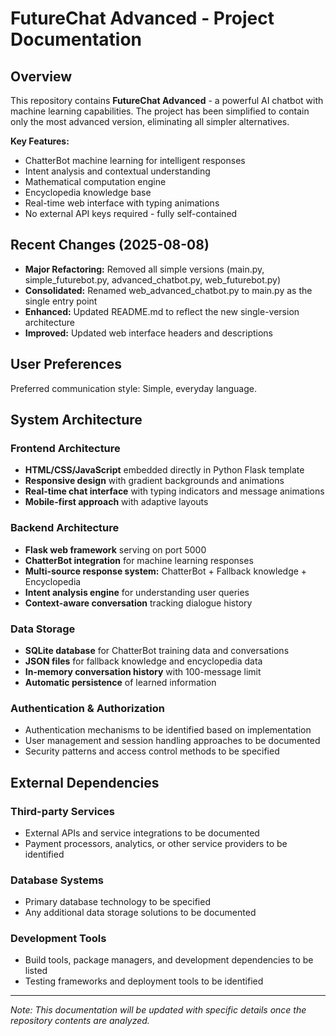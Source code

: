 # FutureChat Advanced - Project Documentation

## Overview

This repository contains **FutureChat Advanced** - a powerful AI chatbot with machine learning capabilities. The project has been simplified to contain only the most advanced version, eliminating all simpler alternatives.

**Key Features:**
- ChatterBot machine learning for intelligent responses
- Intent analysis and contextual understanding
- Mathematical computation engine
- Encyclopedia knowledge base
- Real-time web interface with typing animations
- No external API keys required - fully self-contained

## Recent Changes (2025-08-08)

- **Major Refactoring:** Removed all simple versions (main.py, simple_futurebot.py, advanced_chatbot.py, web_futurebot.py)
- **Consolidated:** Renamed web_advanced_chatbot.py to main.py as the single entry point
- **Enhanced:** Updated README.md to reflect the new single-version architecture
- **Improved:** Updated web interface headers and descriptions

## User Preferences

Preferred communication style: Simple, everyday language.

## System Architecture

### Frontend Architecture
- **HTML/CSS/JavaScript** embedded directly in Python Flask template
- **Responsive design** with gradient backgrounds and animations
- **Real-time chat interface** with typing indicators and message animations
- **Mobile-first approach** with adaptive layouts

### Backend Architecture
- **Flask web framework** serving on port 5000
- **ChatterBot integration** for machine learning responses
- **Multi-source response system:** ChatterBot + Fallback knowledge + Encyclopedia
- **Intent analysis engine** for understanding user queries
- **Context-aware conversation** tracking dialogue history

### Data Storage
- **SQLite database** for ChatterBot training data and conversations
- **JSON files** for fallback knowledge and encyclopedia data
- **In-memory conversation history** with 100-message limit
- **Automatic persistence** of learned information

### Authentication & Authorization
- Authentication mechanisms to be identified based on implementation
- User management and session handling approaches to be documented
- Security patterns and access control methods to be specified

## External Dependencies

### Third-party Services
- External APIs and service integrations to be documented
- Payment processors, analytics, or other service providers to be identified

### Database Systems
- Primary database technology to be specified
- Any additional data storage solutions to be documented

### Development Tools
- Build tools, package managers, and development dependencies to be listed
- Testing frameworks and deployment tools to be identified

---

*Note: This documentation will be updated with specific details once the repository contents are analyzed.*
